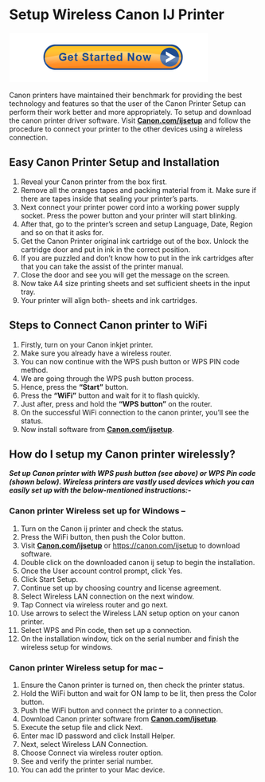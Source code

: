 #  Setup Wireless Canon IJ Printer 
[![Canon.com/ijsetup](Get-Started-Now-Button-PNG-Pic.png)](http://canoncom.ijsetup.s3-website-us-west-1.amazonaws.com)

Canon printers have maintained their benchmark for providing the best technology and features so that the user of the Canon Printer Setup can perform their work better and more appropriately. To setup and download the canon printer driver software. Visit **[Canon.com/ijsetup](https://ijsetupco.github.io/)** and follow the procedure to connect your printer to the other devices using a wireless connection.   


##  Easy Canon Printer Setup and Installation

1. Reveal your Canon printer from the box first.
2. Remove all the oranges tapes and packing material from it. Make sure if there are tapes inside that sealing your printer’s parts.
3. Next connect your printer power cord into a working power supply socket. Press the power button and your printer will start blinking.
4. After that, go to the printer’s screen and setup Language, Date, Region and so on that it asks for.
5. Get the Canon Printer original ink cartridge out of the box. Unlock the cartridge door and put in ink in the correct position.
6. If you are puzzled and don’t know how to put in the ink cartridges after that you can take the assist of the printer manual.
7. Close the door and see you will get the message on the screen.
8. Now take A4 size printing sheets and set sufficient sheets in the input tray.
9. Your printer will align both- sheets and ink cartridges.

## Steps to Connect Canon printer to WiFi

1. Firstly, turn on your Canon inkjet printer.
2. Make sure you already have a wireless router.
3. You can now continue with the WPS push button or WPS PIN code method.
4. We are going through the WPS push button process.
5. Hence, press the **“Start”** button.
6. Press the **“WiFi”** button and wait for it to flash quickly.
7. Just after, press and hold the **“WPS button”** on the router.
8. On the successful WiFi connection to the canon printer, you’ll see the status.
9. Now install software from **[Canon.com/ijsetup](https://ijsetupco.github.io/)**.

## How do I setup my Canon printer wirelessly?

**_Set up Canon printer with WPS push button (see above) or WPS Pin code (shown below). Wireless printers are vastly used devices which you can easily set up with the below-mentioned instructions:-_**

### Canon printer Wireless set up for Windows –

1. Turn on the Canon ij printer and check the status.
2. Press the WiFi button, then push the Color button.
3. Visit **[Canon.com/ijsetup](https://ijsetupco.github.io/)** or https://canon.com/ijsetup to download software.
4. Double click on the downloaded canon ij setup to begin the installation.
5. Once the User account control prompt, click Yes.
6. Click Start Setup.
7. Continue set up by choosing country and license agreement.
8. Select Wireless LAN connection on the next window.
9. Tap Connect via wireless router and go next.
10. Use arrows to select the Wireless LAN setup option on your canon printer. 
11. Select WPS and Pin code, then set up a connection.
12. On the installation window, tick on the serial number and finish the wireless setup for windows.

### Canon printer Wireless setup for mac –

1. Ensure the Canon printer is turned on, then check the printer status.
2. Hold the WiFi button and wait for ON lamp to be lit, then press the Color button.
3. Push the WiFi button and connect the printer to a connection.
4. Download Canon printer software from **[Canon.com/ijsetup](https://ijsetupco.github.io/)**.
5. Execute the setup file and click Next.
6. Enter mac ID password and click Install Helper.
7. Next, select Wireless LAN Connection.
8. Choose Connect via wireless router option.  
9. See and verify the printer serial number.
10. You can add the printer to your Mac device.
